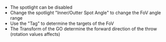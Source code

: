 - The spotlight can be disabled
- Change the spotlight "Inner/Outter Spot Angle" to change the FoV angle range
- Use the "Tag" to determine the targets of the FoV
- The Transform of the GO determine the forward direction of the throw (rotation values affects)